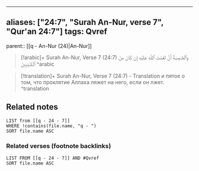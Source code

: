 
---
aliases: ["24:7", "Surah An-Nur, verse 7", "Qur'an 24:7"]
tags: Qvref
---

parent:: [[q - An-Nur (24)|An-Nur]]

> [!arabic]+ Surah An-Nur, Verse 7 (24:7)
> <span class="quran-arabic">وَٱلْخَـٰمِسَةُ أَنَّ لَعْنَتَ ٱللَّهِ عَلَيْهِ إِن كَانَ مِنَ ٱلْكَـٰذِبِينَ</span>
^arabic

> [!translation]+ Surah An-Nur, Verse 7 (24:7) - Translation
> и пятое о том, что проклятие Аллаха ляжет на него, если он лжет.
^translation



## Related notes
```dataview
LIST from [[q - 24 - 7]]
WHERE !contains(file.name, "q - ")
SORT file.name ASC
```

### Related verses (footnote backlinks)
```dataview
LIST FROM [[q - 24 - 7]] AND #Qvref
SORT file.name ASC
```

